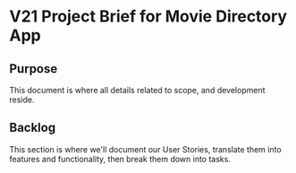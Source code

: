 # V21 Project Brief for Movie Directory App

## Purpose

This document is where all details related to scope, and development reside. 

## Backlog

This section is where we'll document our User Stories, translate them into features and functionality, then break them down into tasks. 






